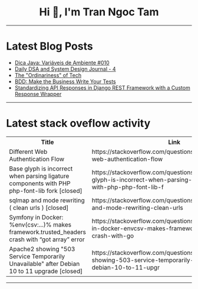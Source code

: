 <h1 align="center">Hi 👋, I'm Tran Ngoc Tam</h1>

---

# Latest Blog Posts 
<!-- BLOG-POST-LIST:START -->
- [Dica Java: Variáveis de Ambiente #010](https://dev.to/oigorrudel/dica-java-variaveis-de-ambiente-010-5ckk)
- [Daily DSA and System Design Journal - 4](https://dev.to/ik_8a78062fd65be769dd835/daily-dsa-and-system-design-journal-4-2dn4)
- [The &quot;Ordinariness&quot; of Tech](https://dev.to/marvinoka4/the-ordinariness-of-tech-33jp)
- [BDD: Make the Business Write Your Tests](https://dev.to/jerrettdavis/bdd-make-the-business-write-your-tests-27c9)
- [Standardizing API Responses in Django REST Framework with a Custom Response Wrapper](https://dev.to/vincenttommi/standardizing-api-responses-in-django-rest-framework-with-a-custom-response-wrapper-8ii)
<!-- BLOG-POST-LIST:END -->

---

# Latest stack oveflow activity
<table>
  <tr><th>Title</th><th>Link</th></tr>
  <!-- STACKOVERFLOW:START --><tr><td>Different Web Authentication Flow</td><td>https://stackoverflow.com/questions/79752882/different-web-authentication-flow</td></tr><tr><td>Base glyph is incorrect when parsing ligature components with PHP php-font-lib fork [closed]</td><td>https://stackoverflow.com/questions/79752667/base-glyph-is-incorrect-when-parsing-ligature-components-with-php-php-font-lib-f</td></tr><tr><td>sqlmap and mode rewriting &lpar; clean urls &rpar; [closed]</td><td>https://stackoverflow.com/questions/79752659/sqlmap-and-mode-rewriting-clean-urls</td></tr><tr><td>Symfony in Docker: %env&lpar;csv:...&rpar;% makes framework.trusted_headers crash with “got array” error</td><td>https://stackoverflow.com/questions/79752588/symfony-in-docker-envcsv-makes-framework-trusted-headers-crash-with-go</td></tr><tr><td>Apache2 showing &quot;503 Service Temporarily Unavailable&quot; after Debian 10 to 11 upgrade [closed]</td><td>https://stackoverflow.com/questions/79752438/apache2-showing-503-service-temporarily-unavailable-after-debian-10-to-11-upgr</td></tr><!-- STACKOVERFLOW:END -->
</table>

---


